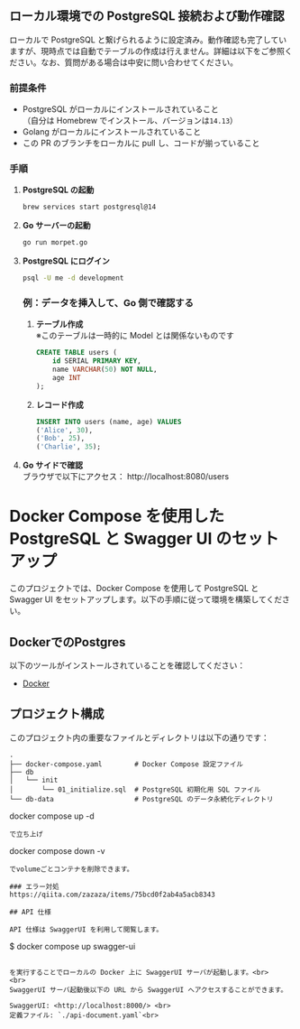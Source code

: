 ## ローカル環境での PostgreSQL 接続および動作確認

ローカルで PostgreSQL と繋げられるように設定済み。動作確認も完了していますが、現時点では自動でテーブルの作成は行えません。詳細は以下をご参照ください。なお、質問がある場合は中安に問い合わせてください。

### 前提条件

- PostgreSQL がローカルにインストールされていること  
  （自分は Homebrew でインストール、バージョンは`14.13`）
- Golang がローカルにインストールされていること
- この PR のブランチをローカルに pull し、コードが揃っていること

### 手順

1. **PostgreSQL の起動**

   ```bash
   brew services start postgresql@14
   ```

2. **Go サーバーの起動**

   ```bash
   go run morpet.go
   ```

3. **PostgreSQL にログイン**

   ```bash
   psql -U me -d development
   ```

   ### 例：データを挿入して、Go 側で確認する

   1. **テーブル作成**  
      ※このテーブルは一時的に Model とは関係ないものです

      ```sql
      CREATE TABLE users (
          id SERIAL PRIMARY KEY,
          name VARCHAR(50) NOT NULL,
          age INT
      );
      ```

   2. **レコード作成**
      ```sql
      INSERT INTO users (name, age) VALUES
      ('Alice', 30),
      ('Bob', 25),
      ('Charlie', 35);
      ```

4. **Go サイドで確認**  
   ブラウザで以下にアクセス：
   http://localhost:8080/users

# Docker Compose を使用した PostgreSQL と Swagger UI のセットアップ

このプロジェクトでは、Docker Compose を使用して PostgreSQL と Swagger UI をセットアップします。以下の手順に従って環境を構築してください。

## DockerでのPostgres

以下のツールがインストールされていることを確認してください：

- [Docker](https://docs.docker.com/get-docker/)
## プロジェクト構成

このプロジェクト内の重要なファイルとディレクトリは以下の通りです：

```plaintext
.
├── docker-compose.yaml        # Docker Compose 設定ファイル
├── db
│   └── init
│       └── 01_initialize.sql  # PostgreSQL 初期化用 SQL ファイル
└── db-data                    # PostgreSQL のデータ永続化ディレクトリ

```
docker compose up -d
```
で立ち上げ

```
docker compose down -v
```
でvolumeごとコンテナを削除できます。

### エラー対処
https://qiita.com/zazaza/items/75bcd0f2ab4a5acb8343

## API 仕様

API 仕様は SwaggerUI を利用して閲覧します。

```
$ docker compose up swagger-ui
```

を実行することでローカルの Docker 上に SwaggerUI サーバが起動します。<br>
<br>
SwaggerUI サーバ起動後以下の URL から SwaggerUI へアクセスすることができます。

SwaggerUI: <http://localhost:8000/> <br>
定義ファイル: `./api-document.yaml`<br>
